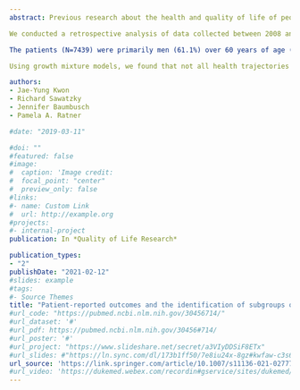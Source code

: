 ```yaml
---
abstract: Previous research about the health and quality of life of people with atrial fibrillation has typically identified a single health trajectory. Our study aimed to examine variability in health trajectories and patient characteristics associated with such variability.

We conducted a retrospective analysis of data collected between 2008 and 2016 for a cardiac registry in British Columbia (Canada) linked with administrative health data. The Atrial Fibrillation Effect on Quality of Life Questionnaire was used to measure health status at up to 10 clinic visits. Growth mixture models were used and a three-step multinomial logistic regression was conducted to identify predictors of subgroups with different trajectories.

The patients (N=7439) were primarily men (61.1%) over 60 years of age (72.9%). Three subgroups of health status trajectories were identified: “poor but improving”, “good and stable”, and “excellent and stable” health. Compared with the other two groups, patients in the “poor but improving group” were more likely to (1) be less than 60 years of age; (2) be women; (3) have greater risk of stroke; (4) have had ablation therapy within 6 months to 1 year or more than 2 years after their initial consultation; and (5) have had anticoagulation therapy within 6 months.

Using growth mixture models, we found that not all health trajectories are the same. These models can help to understand variability in trajectories with different patient characteristics that could inform tailored interventions and patient education strategies.

authors: 
- Jae-Yung Kwon
- Richard Sawatzky 
- Jennifer Baumbusch
- Pamela A. Ratner

#date: "2019-03-11"

#doi: ""
#featured: false
#image:
#  caption: 'Image credit: 
#  focal_point: "center"
#  preview_only: false
#links:
#- name: Custom Link
#  url: http://example.org
#projects:
#- internal-project
publication: In *Quality of Life Research*

publication_types:
- "2"
publishDate: "2021-02-12"
#slides: example
#tags:
#- Source Themes
title: "Patient-reported outcomes and the identification of subgroups of atrial fibrillation patients: A retrospective cohort study of linked clinical registry and administrative data"
#url_code: "https://pubmed.ncbi.nlm.nih.gov/30456714/"
#url_dataset: '#'
#url_pdf: https://pubmed.ncbi.nlm.nih.gov/30456#714/
#url_poster: '#'
#url_project: "https://www.slideshare.net/secret/a3VIyDDSiF8ETx"
#url_slides: #"https://ln.sync.com/dl/173b1ff50/7e8iu24x-8gz#kwfaw-c3s66p2j-wcnducyz"
url_source: 'https://link.springer.com/article/10.1007/s11136-021-02777-6'
#url_video: 'https://dukemed.webex.com/recordin#gservice/sites/dukemed/recording/play/b0d1d4dd#df304b0e9866fb29143f5ac2'
---
```



